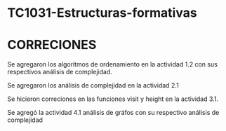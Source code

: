 # TC1031-Estructuras-formativas

# CORRECIONES
Se agregaron los algoritmos de ordenamiento en la actividad 1.2 con sus respectivos análisis de complejidad.

Se agregaron los análisis de complejidad en la actividad 2.1 

Se hicieron correciones en las funciones visit y height en la actividad 3.1. 

Se agregó la actividad 4.1 análisis de gráfos con su respectivo análisis de complejidad
